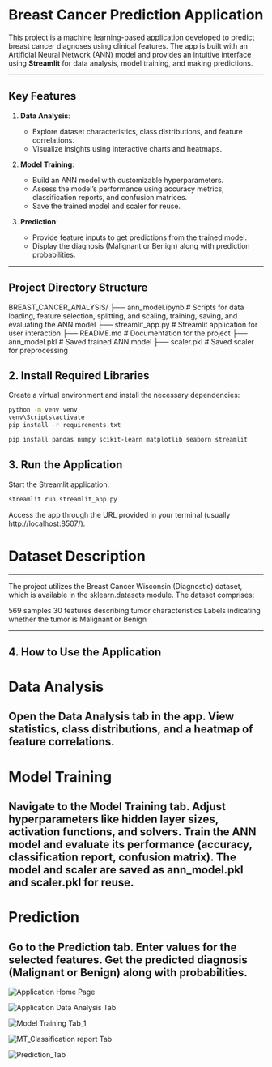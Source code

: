 # Breast Cancer Prediction Application

This project is a machine learning-based application developed to predict breast cancer diagnoses using clinical features. The app is built with an Artificial Neural Network (ANN) model and provides an intuitive interface using **Streamlit** for data analysis, model training, and making predictions.

---

## Key Features

1. **Data Analysis**:
   - Explore dataset characteristics, class distributions, and feature correlations.
   - Visualize insights using interactive charts and heatmaps.

2. **Model Training**:
   - Build an ANN model with customizable hyperparameters.
   - Assess the model’s performance using accuracy metrics, classification reports, and confusion matrices.
   - Save the trained model and scaler for reuse.

3. **Prediction**:
   - Provide feature inputs to get predictions from the trained model.
   - Display the diagnosis (Malignant or Benign) along with prediction probabilities.

---

## Project Directory Structure
BREAST_CANCER_ANALYSIS/ 
├── ann_model.ipynb # Scripts for data loading, feature selection, splitting, and scaling, training, saving, and evaluating the ANN model 
├── streamlit_app.py # Streamlit application for user interaction 
├── README.md # Documentation for the project 
├── ann_model.pkl # Saved trained ANN model 
├── scaler.pkl # Saved scaler for preprocessing

## 2. Install Required Libraries

Create a virtual environment and install the necessary dependencies:

```bash
python -m venv venv
venv\Scripts\activate          
pip install -r requirements.txt

pip install pandas numpy scikit-learn matplotlib seaborn streamlit

```

## 3. Run the Application
Start the Streamlit application:

```bash
streamlit run streamlit_app.py
```
Access the app through the URL provided in your terminal (usually http://localhost:8507/).

# Dataset Description
---
The project utilizes the Breast Cancer Wisconsin (Diagnostic) dataset, which is available in the sklearn.datasets module. The dataset comprises:

569 samples
30 features describing tumor characteristics
Labels indicating whether the tumor is Malignant or Benign

---

## 4. How to Use the Application
# Data Analysis
Open the Data Analysis tab in the app.
View statistics, class distributions, and a heatmap of feature correlations.
---
# Model Training
Navigate to the Model Training tab.
Adjust hyperparameters like hidden layer sizes, activation functions, and solvers.
Train the ANN model and evaluate its performance (accuracy, classification report, confusion matrix).
The model and scaler are saved as ann_model.pkl and scaler.pkl for reuse.
---
# Prediction
Go to the Prediction tab.
Enter values for the selected features.
Get the predicted diagnosis (Malignant or Benign) along with probabilities.
---

![Application Home Page](image.png)

![Application Data Analysis Tab](image-1.png)

![Model Training Tab_1](image-2.png)

![MT_Classification report Tab](image-3.png)

![Prediction_Tab](image-4.png)

